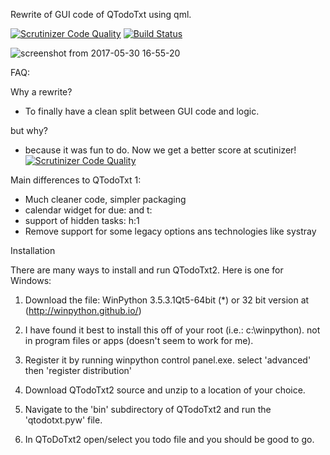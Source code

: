 
Rewrite of GUI code of QTodoTxt using qml. 

[![Scrutinizer Code Quality](https://scrutinizer-ci.com/g/QTodoTxt/QTodoTxt2/badges/quality-score.png?b=qml)](https://scrutinizer-ci.com/g/QTodoTxt/QTodoTxt2/?branch=qml)
[![Build Status](https://travis-ci.org/QTodoTxt/QTodoTxt2.svg?branch=qml)](https://travis-ci.org/QTodoTxt/QTodoTxt2)


![screenshot from 2017-05-30 16-55-20](https://cloud.githubusercontent.com/assets/2564046/26589896/7cc386b6-4559-11e7-96ef-18ec2dc38a10.png)

FAQ:

Why a rewrite? 

* To finally have a clean split between GUI code and logic. 

but why? 

* because it was fun to do. Now we get a better score at scutinizer! 
[![Scrutinizer Code Quality](https://scrutinizer-ci.com/g/QTodoTxt/QTodoTxt2/badges/quality-score.png?b=qml)](https://scrutinizer-ci.com/g/QTodoTxt/QTodoTxt2/?branch=qml)


Main differences to QTodoTxt 1:
* Much cleaner code, simpler packaging
* calendar widget for due: and t:
* support of hidden tasks: h:1
* Remove support for some legacy options ans technologies like systray

Installation

There are many ways to install and run QTodoTxt2. Here is one  for Windows:

1. Download the file: WinPython 3.5.3.1Qt5-64bit (*) or 32 bit version at (http://winpython.github.io/)

2. I have found it best to install this off of your root (i.e.: c:\winpython). not in program files or apps (doesn't seem to work for me).

3. Register it by running winpython control panel.exe. select 'advanced' then 'register distribution'

4. Download QTodoTxt2 source and unzip to a location of your choice.

5. Navigate to the 'bin' subdirectory of QTodoTxt2 and run the 'qtodotxt.pyw' file.
6. In QToDoTxt2 open/select you todo file and you should be good to go.

